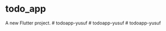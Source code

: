 # todo_app

A new Flutter project.
#   t o d o a p p - y u s u f  
 #   t o d o a p p - y u s u f  
 #   t o d o a p p - y u s u f  
 